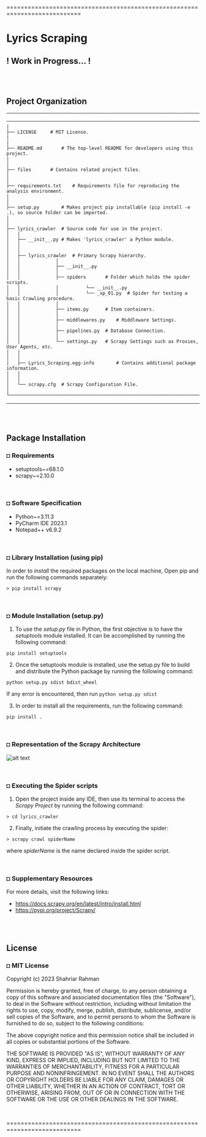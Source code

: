 ===========================================================================
# Lyrics Scraping
## ! Work in Progress... !

<br/><br/>
## Project Organization
---------------------------------------------------------
	──────────────────────────────────────────────────────────────────────────────────────────
	|
    ├── LICENSE		# MIT License.
	|
	|                         		
    ├── README.md		# The top-level README for developers using this project.
	|
	|
    ├── files		# Contains related project files. 
    │                          		
    │
    ├── requirements.txt	# Requirements file for reproducing the analysis environment.
    │                         			
	│                         		
    ├── setup.py		# Makes project pip installable (pip install -e .), so source folder can be imported.
	│                         			
	│  
    ├── lyrics_crawler	# Source code for use in the project.
    │   │
    │   ├── __init__.py	# Makes 'lyrics_crawler' a Python module.
    │   │
    │   │
    │   ├── lyrics_crawler	# Primary Scrapy hierarchy.
    │   │             │
    │   │             ├── __init__.py		
    │   │             │
    │   │             ├── spiders		# Folder which holds the spider scripts.
    │   │             │          └── __init__.py	
    │   │             │          └── _xp_01.py	# Spider for testing a basic Crawling procedure.
    │   │             │
    │   │             ├── items.py		# Item containers.
    │   │             │
    │   │             ├── middlewares.py	# Middleware Settings.
    │   │             │
    │   │             ├── pipelines.py	# Database Connection.
    │   │             │
    │   │             └── settings.py	# Scrapy Settings such as Proxies, User Agents, etc.
    │   │
    │   │
    │   ├── Lyrics_Scraping.egg-info        # Contains additional package information.
    │   │
    │   │
    │   └── scrapy.cfg	# Scrapy Configuration File.
    │  
	└─────────────────────────────────────────────────────────────────────────────────────────
--------

<br/><br/>

## Package Installation
### ◘ Requirements
* setuptools~=68.1.0
* scrapy~=2.10.0

</br>

### ◘ Software Specification
* Python~=3.11.3
* PyCharm IDE 2023.1
* Notepad++ v6.9.2

<br/>

### ◘ Library Installation (using pip)
In order to *install* the required packages on the local machine, Open pip and run the following commands separately:
```
> pip install scrapy                            
```

<br/>


### ◘ Module Installation (setup.py)
1. To use the *setup.py* file in Python, the first objective is to have the *setuptools* module installed. It can be accomplished by running the following command:
```
pip install setuptools                                     
```
2. Once the setuptools module is installed, use the setup.py file to build and distribute the Python package by running the following command:
```
python setup.py sdist bdist_wheel
```
If any error is encountered, then run ```python setup.py sdist```

3. In order to install all the requirements, run the following command:
```
pip install .                                 
```

<br/>

### ◘ Representation of the Scrapy Architecture
![alt text](https://github.com/shahriar-rahman/Lyrics-Scraping/blob/main/files/img/scrapy_architecture.png)

<br/>

### ◘ Executing the Spider scripts
1. Open the project inside any IDE, then use its terminal to access the *Scrapy Project* by running the following command:
```
> cd lyrics_crawler
```
2. Finally, initiate the crawling process by executing the spider:
```
> scrapy crawl spiderName
``` 
where *spiderName* is the name declared inside the spider script.


<br/>

### ◘ Supplementary Resources
For more details, visit the following links:
* https://docs.scrapy.org/en/latest/intro/install.html
* https://pypi.org/project/Scrapy/

<br/><br/>

## License
### ◘ MIT License
Copyright (c) 2023 Shahriar Rahman

Permission is hereby granted, free of charge, to any person obtaining a copy
of this software and associated documentation files (the "Software"), to deal
in the Software without restriction, including without limitation the rights
to use, copy, modify, merge, publish, distribute, sublicense, and/or sell
copies of the Software, and to permit persons to whom the Software is
furnished to do so, subject to the following conditions:

The above copyright notice and this permission notice shall be included in all
copies or substantial portions of the Software.

THE SOFTWARE IS PROVIDED "AS IS", WITHOUT WARRANTY OF ANY KIND, EXPRESS OR
IMPLIED, INCLUDING BUT NOT LIMITED TO THE WARRANTIES OF MERCHANTABILITY,
FITNESS FOR A PARTICULAR PURPOSE AND NONINFRINGEMENT. IN NO EVENT SHALL THE
AUTHORS OR COPYRIGHT HOLDERS BE LIABLE FOR ANY CLAIM, DAMAGES OR OTHER
LIABILITY, WHETHER IN AN ACTION OF CONTRACT, TORT OR OTHERWISE, ARISING FROM,
OUT OF OR IN CONNECTION WITH THE SOFTWARE OR THE USE OR OTHER DEALINGS IN THE
SOFTWARE.

<br/>

===========================================================================
